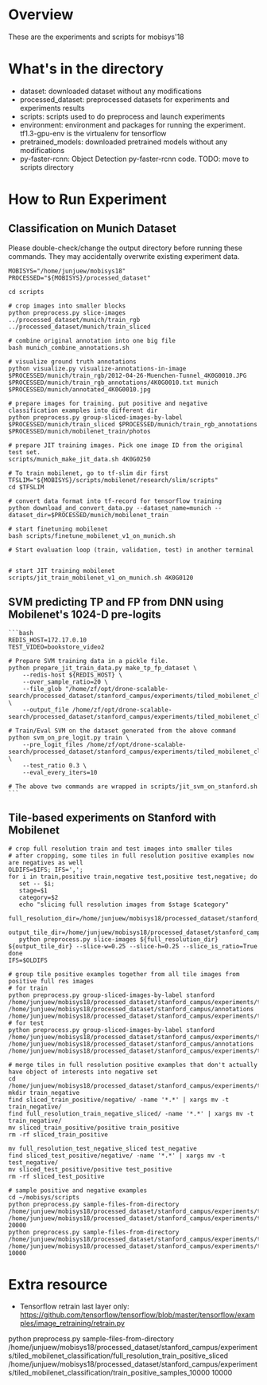 # Overview

These are the experiments and scripts for mobisys'18

# What's in the directory
  * dataset: downloaded dataset without any modifications
  * processed_dataset: preprocessed datasets for experiments and experiments results
  * scripts: scripts used to do preprocess and launch experiments
  * environment: environment and packages for running the experiment. tf1.3-gpu-env is the virtualenv for tensorflow
  * pretrained_models: downloaded pretrained models without any modifications
  * py-faster-rcnn: Object Detection py-faster-rcnn code. TODO: move to scripts directory
  
# How to Run Experiment

## Classification on Munich Dataset
   Please double-check/change the output directory before running these commands. They may accidentally overwrite existing experiment data.
   ```
   MOBISYS="/home/junjuew/mobisys18"
   PROCESSED="${MOBISYS}/processed_dataset"

   cd scripts

   # crop images into smaller blocks
   python preprocess.py slice-images ../processed_dataset/munich/train_rgb ../processed_dataset/munich/train_sliced

   # combine original annotation into one big file
   bash munich_combine_annotations.sh

   # visualize ground truth annotations
   python visualize.py visualize-annotations-in-image $PROCESSED/munich/train_rgb/2012-04-26-Muenchen-Tunnel_4K0G0010.JPG $PROCESSED/munich/train_rgb_annotations/4K0G0010.txt munich $PROCESSED/munich/annotated_4K0G0010.jpg

   # prepare images for training. put positive and negative classification examples into different dir
   python preprocess.py group-sliced-images-by-label $PROCESSED/munich/train_sliced $PROCESSED/munich/train_rgb_annotations $PROCESSED/munich/mobilenet_train/photos

   # prepare JIT training images. Pick one image ID from the original test set.
   scripts/munich_make_jit_data.sh 4K0G0250

   # To train mobilenet, go to tf-slim dir first
   TFSLIM="${MOBISYS}/scripts/mobilenet/research/slim/scripts"
   cd $TFSLIM

   # convert data format into tf-record for tensorflow training
   python download_and_convert_data.py --dataset_name=munich --dataset_dir=$PROCESSED/munich/mobilenet_train

   # start finetuning mobilenet
   bash scripts/finetune_mobilenet_v1_on_munich.sh
   
   # Start evaluation loop (train, validation, test) in another terminal
   
   
   # start JIT training mobilenet
   scripts/jit_train_mobilenet_v1_on_munich.sh 4K0G0120
   ```

## SVM predicting TP and FP from DNN using Mobilenet's 1024-D pre-logits

    ```bash
    REDIS_HOST=172.17.0.10
    TEST_VIDEO=bookstore_video2
    
    # Prepare SVM training data in a pickle file.
    python prepare_jit_train_data.py make_tp_fp_dataset \
        --redis-host ${REDIS_HOST} \
        --over_sample_ratio=20 \
        --file_glob "/home/zf/opt/drone-scalable-search/processed_dataset/stanford_campus/experiments/tiled_mobilenet_classification/2_more_test/tile_test_by_label/*/${TEST_VIDEO}*" \
        --output_file /home/zf/opt/drone-scalable-search/processed_dataset/stanford_campus/experiments/tiled_mobilenet_classification/2_more_test/${TEST_VIDEO}_tp_fp.p
    
    # Train/Eval SVM on the dataset generated from the above command
    python svm_on_pre_logit.py train \
        --pre_logit_files /home/zf/opt/drone-scalable-search/processed_dataset/stanford_campus/experiments/tiled_mobilenet_classification/2_more_test/${TEST_VIDEO}_tp_fp.p \
        --test_ratio 0.3 \
        --eval_every_iters=10
    
    # The above two commands are wrapped in scripts/jit_svm_on_stanford.sh
    ```


## Tile-based experiments on Stanford with Mobilenet

   ```
   # crop full resolution train and test images into smaller tiles
   # after cropping, some tiles in full resolution positive examples now are negatives as well
   OLDIFS=$IFS; IFS=',';
   for i in train,positive train,negative test,positive test,negative; do   
      set -- $i;
      stage=$1
      category=$2
      echo "slicing full resolution images from $stage $category"
      full_resolution_dir=/home/junjuew/mobisys18/processed_dataset/stanford_campus/experiments/mobilenet_classification/${stage}/photos/${category}
      output_tile_dir=/home/junjuew/mobisys18/processed_dataset/stanford_campus/experiments/tiled_mobilenet_classification/full_resolution_${stage}_${category}_sliced
      python preprocess.py slice-images ${full_resolution_dir} ${output_tile_dir} --slice-w=0.25 --slice-h=0.25 --slice_is_ratio=True
   done
   IFS=$OLDIFS

   # group tile positive examples together from all tile images from positive full res images
   # for train
   python preprocess.py group-sliced-images-by-label stanford /home/junjuew/mobisys18/processed_dataset/stanford_campus/experiments/tiled_mobilenet_classification/full_resolution_train_positive_sliced /home/junjuew/mobisys18/processed_dataset/stanford_campus/annotations /home/junjuew/mobisys18/processed_dataset/stanford_campus/experiments/tiled_mobilenet_classification/sliced_train_positive
   # for test
   python preprocess.py group-sliced-images-by-label stanford /home/junjuew/mobisys18/processed_dataset/stanford_campus/experiments/tiled_mobilenet_classification/full_resolution_test_positive_sliced /home/junjuew/mobisys18/processed_dataset/stanford_campus/annotations /home/junjuew/mobisys18/processed_dataset/stanford_campus/experiments/tiled_mobilenet_classification/sliced_test_positive

   # merge tiles in full resolution positive examples that don't actually have object of interests into negative set
   cd /home/junjuew/mobisys18/processed_dataset/stanford_campus/experiments/tiled_mobilenet_classification/
   mkdir train_negative
   find sliced_train_positive/negative/ -name '*.*' | xargs mv -t train_negative/
   find full_resolution_train_negative_sliced/ -name '*.*' | xargs mv -t train_negative/
   mv sliced_train_positive/positive train_positive
   rm -rf sliced_train_positive

   mv full_resolution_test_negative_sliced test_negative
   find sliced_test_positive/negative/ -name '*.*' | xargs mv -t test_negative/
   mv sliced_test_positive/positive test_positive
   rm -rf sliced_test_positive

   # sample positive and negative examples
   cd ~/mobisys/scripts
   python preprocess.py sample-files-from-directory /home/junjuew/mobisys18/processed_dataset/stanford_campus/experiments/tiled_mobilenet_classification/train_negative /home/junjuew/mobisys18/processed_dataset/stanford_campus/experiments/tiled_mobilenet_classification/train/photos/negative 20000
   python preprocess.py sample-files-from-directory /home/junjuew/mobisys18/processed_dataset/stanford_campus/experiments/tiled_mobilenet_classification/train_positive /home/junjuew/mobisys18/processed_dataset/stanford_campus/experiments/tiled_mobilenet_classification/train/photos/positive 10000
   ```


# Extra resource
  * Tensorflow retrain last layer only: https://github.com/tensorflow/tensorflow/blob/master/tensorflow/examples/image_retraining/retrain.py



python preprocess.py sample-files-from-directory /home/junjuew/mobisys18/processed_dataset/stanford_campus/experiments/tiled_mobilenet_classification/full_resolution_train_positive_sliced /home/junjuew/mobisys18/processed_dataset/stanford_campus/experiments/tiled_mobilenet_classification/train_positive_samples_10000 10000
